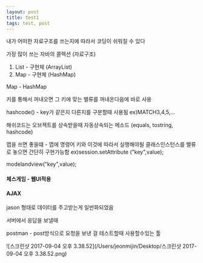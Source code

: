 ```yaml
---
layout: post
title: test1
tags: test, post
---
```


내가 어떠한 자료구조를 쓰는지에 따라서 코딩이 쉬워질 수 있다

가장 많이 쓰는 자바의 콜렉션 (자료구조)

1. List - 구현체 (ArrayList)
2. Map - 구현체 (HashMap)



Map - HashMap

키를 통해서 꺼내오면 그 키에 맞는 밸류를 꺼내온다음에 바로 사용

hashcode() - key가 같은지 다른지를 구분할때 사용됨 ex)MATCH3,4,5,...

해쉬코드는 오브젝트를 상속받을때 자동상속되는 메소드 (equals, tostring, hashcode)



맵을 쓰면 좋을떄 - 맵에 명령어 키와 이것에 따라서 실행해야될 클래스인스턴스를 밸류로 놓으면 간단히 구현가능함  ex)session.setAttribute ("key",value);

modelandview("key",value);



#### 체스게임 - 웹UI적용



#### AJAX

jason 형태로 데이터를 주고받는게 일반화되었음

서버에서 응답을 보낼때 

postman - post방식으로 요청을 보낸 걸 테스트할때 사용할수있는 툴

![스크린샷 2017-09-04 오후 3.38.52](/Users/jeonmijin/Desktop/스크린샷 2017-09-04 오후 3.38.52.png)

